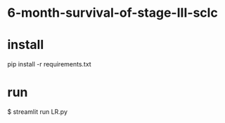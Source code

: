 # 6-month-survival-of-stage-III-sclc
# install
pip install -r requirements.txt
# run
$ streamlit run LR.py
